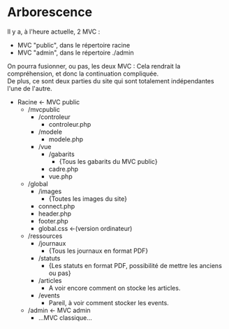 # Arborescence
Il y a, à l'heure actuelle, 2 MVC :
- MVC "public", dans le répertoire racine
- MVC "admin", dans le répertoire ./admin

On pourra fusionner, ou pas, les deux MVC :
Cela rendrait la compréhension, et donc la continuation
compliquée.  
De plus, ce sont deux parties du site qui sont totalement
indépendantes l'une de l'autre.

- Racine <- MVC public
  - /mvcpublic
    - /controleur
      - controleur.php
    - /modele
      - modele.php
    - /vue
      - /gabarits
        - {Tous les gabarits du MVC public}
      - cadre.php
      - vue.php
  - /global
    - /images
      - {Toutes les images du site}
    - connect.php
    - header.php
    - footer.php
    - global.css <-(version ordinateur)
  - /ressources
    - /journaux
      - {Tous les journaux en format PDF}
    - /statuts
      - {Les statuts en format PDF, possibilité de mettre
      les anciens ou pas}
    - /articles
      - A voir encore comment on stocke les articles.
    - /events
      - Pareil, à voir comment stocker les events.
  - /admin <- MVC admin
    - ...MVC classique...